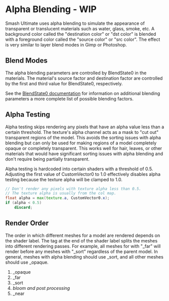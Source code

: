 ---
---
# Alpha Blending - WIP
Smash Ultimate uses alpha blending to simulate the appearance of transparent or translucent materials such as water, glass, smoke, etc. 
A background color called the "destination color" or "dst color" is blended with a foreground color called the "source color" or "src color". The effect is very similar to layer blend modes in Gimp or Photoshop. 

## Blend Modes 
The alpha blending parameters are controlled by BlendState0 in the materials. The material's source factor 
and destination factor are controlled by the first and third value for BlendState0, respectively. 

See the <a href="https://github.com/ScanMountGoat/Smush-Material-Research/blob/master/Material%20Parameters.md#blending-state" target="_blank">BlendState0 documentation</a> for information on additional blending parameters a more complete list of possible blending factors.

## Alpha Testing 
Alpha testing skips rendering any pixels that have an alpha value less than a certain threshold. The texture's alpha channel acts as a mask to "cut out" transparent regions of the model. This avoids the sorting issues with alpha blending but can only be used for making regions of a model completely opaque or completely transparent. This works well for hair, leaves, or other materials that would 
have significant sorting issues with alpha blending and don't require being partially transparent. 

Alpha testing is hardcoded into certain shaders with a threshold of 0.5. Adjusting the first value of 
CustomVector0 to 1.0 effectively disables alpha testing because the texture alpha will be clamped to 1.0. 

```glsl
// Don't render any pixels with texture alpha less than 0.5.
// The texture alpha is usually from the col map.
float alpha = max(texture.a, CustomVector0.x);
if (alpha < 0.5)
    discard;
```

## Render Order
The order in which different meshes for a model are rendered depends on the shader label. The tag at the end of the shader label 
splits the meshes into different rendering passes. For example, all meshes for with "_far" will render before any meshes with "_sort" 
regardless of the parent model. In general, meshes with alpha blending should use _sort, and all other meshes should use _opaque.  

1. _opaque
2. _far
3. _sort
4. *bloom and post processing*
5. _near